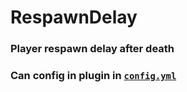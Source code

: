 # RespawnDelay
 
### Player respawn delay after death
### Can config in plugin in [`config.yml`](https://github.com/BotClity/RespawnDelay/blob/main/src/main/resources/config.yml)
